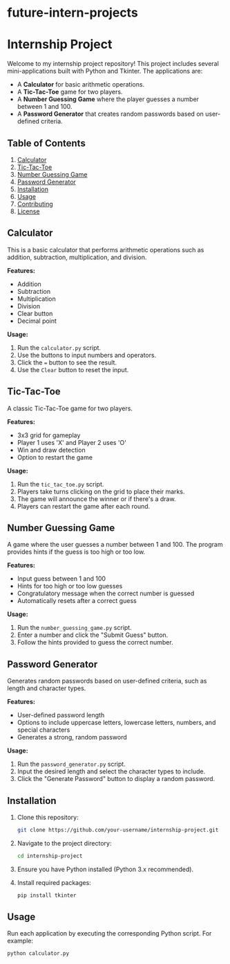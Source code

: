 # future-intern-projects
# Internship Project

Welcome to my internship project repository! This project includes several mini-applications built with Python and Tkinter. The applications are:

- A **Calculator** for basic arithmetic operations.
- A **Tic-Tac-Toe** game for two players.
- A **Number Guessing Game** where the player guesses a number between 1 and 100.
- A **Password Generator** that creates random passwords based on user-defined criteria.

## Table of Contents

1. [Calculator](#calculator)
2. [Tic-Tac-Toe](#tic-tac-toe)
3. [Number Guessing Game](#number-guessing-game)
4. [Password Generator](#password-generator)
5. [Installation](#installation)
6. [Usage](#usage)
7. [Contributing](#contributing)
8. [License](#license)

## Calculator

This is a basic calculator that performs arithmetic operations such as addition, subtraction, multiplication, and division.

**Features:**
- Addition
- Subtraction
- Multiplication
- Division
- Clear button
- Decimal point

**Usage:**
1. Run the `calculator.py` script.
2. Use the buttons to input numbers and operators.
3. Click the `=` button to see the result.
4. Use the `Clear` button to reset the input.

## Tic-Tac-Toe

A classic Tic-Tac-Toe game for two players.

**Features:**
- 3x3 grid for gameplay
- Player 1 uses 'X' and Player 2 uses 'O'
- Win and draw detection
- Option to restart the game

**Usage:**
1. Run the `tic_tac_toe.py` script.
2. Players take turns clicking on the grid to place their marks.
3. The game will announce the winner or if there's a draw.
4. Players can restart the game after each round.

## Number Guessing Game

A game where the user guesses a number between 1 and 100. The program provides hints if the guess is too high or too low.

**Features:**
- Input guess between 1 and 100
- Hints for too high or too low guesses
- Congratulatory message when the correct number is guessed
- Automatically resets after a correct guess

**Usage:**
1. Run the `number_guessing_game.py` script.
2. Enter a number and click the "Submit Guess" button.
3. Follow the hints provided to guess the correct number.

## Password Generator

Generates random passwords based on user-defined criteria, such as length and character types.

**Features:**
- User-defined password length
- Options to include uppercase letters, lowercase letters, numbers, and special characters
- Generates a strong, random password

**Usage:**
1. Run the `password_generator.py` script.
2. Input the desired length and select the character types to include.
3. Click the "Generate Password" button to display a random password.

## Installation

1. Clone this repository:
    ```bash
    git clone https://github.com/your-username/internship-project.git
    ```

2. Navigate to the project directory:
    ```bash
    cd internship-project
    ```

3. Ensure you have Python installed (Python 3.x recommended).

4. Install required packages:
    ```bash
    pip install tkinter
    ```
## Usage

Run each application by executing the corresponding Python script. For example:
```bash
python calculator.py
